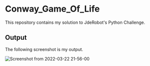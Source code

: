 # Conway_Game_Of_Life
This repository contains my solution to JdeRobot's Python Challenge.

## Output

The following screenshot is my output.

![Screenshot from 2022-03-22 21-56-00](https://user-images.githubusercontent.com/82901720/159658025-62fcb31d-6c09-4416-8a46-ff6bd4d31c5a.png)
